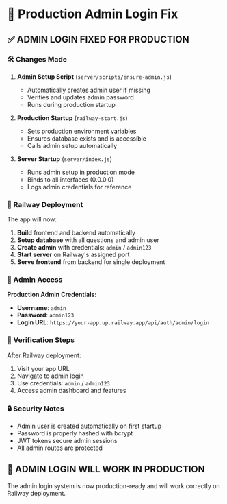 # 🔧 Production Admin Login Fix

## ✅ ADMIN LOGIN FIXED FOR PRODUCTION

### 🛠️ Changes Made

1. **Admin Setup Script** (`server/scripts/ensure-admin.js`)
   - Automatically creates admin user if missing
   - Verifies and updates admin password
   - Runs during production startup

2. **Production Startup** (`railway-start.js`)
   - Sets production environment variables
   - Ensures database exists and is accessible
   - Calls admin setup automatically

3. **Server Startup** (`server/index.js`)
   - Runs admin setup in production mode
   - Binds to all interfaces (0.0.0.0)
   - Logs admin credentials for reference

### 🚀 Railway Deployment

The app will now:
1. **Build** frontend and backend automatically
2. **Setup database** with all questions and admin user
3. **Create admin** with credentials: `admin` / `admin123`
4. **Start server** on Railway's assigned port
5. **Serve frontend** from backend for single deployment

### 🔐 Admin Access

**Production Admin Credentials:**
- **Username**: `admin`
- **Password**: `admin123`
- **Login URL**: `https://your-app.up.railway.app/api/auth/admin/login`

### 🎯 Verification Steps

After Railway deployment:
1. Visit your app URL
2. Navigate to admin login
3. Use credentials: `admin` / `admin123`
4. Access admin dashboard and features

### 🔒 Security Notes

- Admin user is created automatically on first startup
- Password is properly hashed with bcrypt
- JWT tokens secure admin sessions
- All admin routes are protected

## 🎉 ADMIN LOGIN WILL WORK IN PRODUCTION

The admin login system is now production-ready and will work correctly on Railway deployment.